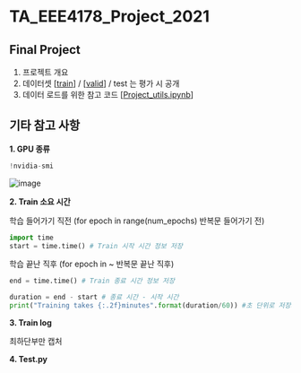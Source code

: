 # TA_EEE4178_Project_2021


## Final Project


1. 프로젝트 개요
2. 데이터셋 [[train](https://drive.google.com/file/d/1FOh5MQtzpndZX8nMTQpdMsUWA9RI-Tso/view?usp=sharing)] / [[valid](https://drive.google.com/file/d/1vPfXf5HXsT_bXh8Zz2b-2oWZKXJLDarU/view?usp=sharing)] / test 는 평가 시 공개
3. 데이터 로드를 위한 참고 코드 [[Project_utils.ipynb](https://github.com/seunghyeon528/TA_EEE4178_Project_2021/blob/main/Project_utils.ipynb)]







## 기타 참고 사항


**1. GPU 종류**
```python
!nvidia-smi
```

![image](https://user-images.githubusercontent.com/77431192/144526328-cf7c7a2b-7814-49fe-b4c9-dfd14d553416.png)




**2. Train 소요 시간**


  학습 들어가기 직전 (for epoch in range(num_epochs) 반복문 들어가기 전) 
```python
import time
start = time.time() # Train 시작 시간 정보 저장
```

  학습 끝난 직후 (for epoch in ~ 반복문 끝난 직후)
```python
end = time.time() # Train 종료 시간 정보 저장

duration = end - start # 종료 시간 - 시작 시간
print("Training takes {:.2f}minutes".format(duration/60)) #초 단위로 저장되므로, 60으로 나누어 분으로 표시
```


**3. Train log**

  최하단부만 캡처


**4. Test.py**
  


